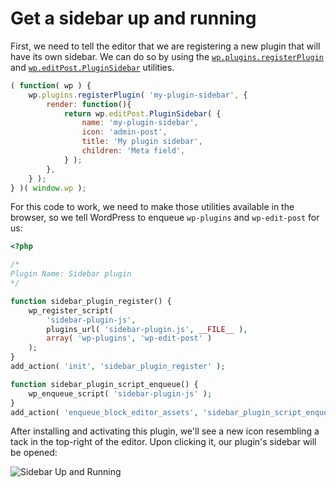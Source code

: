 # Get a sidebar up and running

First, we need to tell the editor that we are registering a new plugin that will have its own sidebar. We can do so by using the [`wp.plugins.registerPlugin`](https://wordpress.org/gutenberg/handbook/designers-developers/developers/packages/packages-plugins/) and [`wp.editPost.PluginSidebar`](https://wordpress.org/gutenberg/handbook/designers-developers/developers/packages/packages-edit-post/#pluginsidebar) utilities.

```js
( function( wp ) {
	wp.plugins.registerPlugin( 'my-plugin-sidebar', {
		render: function(){
			return wp.editPost.PluginSidebar( {
				name: 'my-plugin-sidebar',
				icon: 'admin-post',
				title: 'My plugin sidebar',
				children: 'Meta field',
			} );
		},
	} );
} )( window.wp );
```

For this code to work, we need to make those utilities available in the browser, so we tell WordPress to enqueue `wp-plugins` and `wp-edit-post` for us:

```php
<?php

/*
Plugin Name: Sidebar plugin
*/

function sidebar_plugin_register() {
	wp_register_script(
		'sidebar-plugin-js',
		plugins_url( 'sidebar-plugin.js', __FILE__ ),
		array( 'wp-plugins', 'wp-edit-post' )
	);
}
add_action( 'init', 'sidebar_plugin_register' );

function sidebar_plugin_script_enqueue() {
	wp_enqueue_script( 'sidebar-plugin-js' );
}
add_action( 'enqueue_block_editor_assets', 'sidebar_plugin_script_enqueue' );
```

After installing and activating this plugin, we'll see a new icon resembling a tack in the top-right of the editor. Upon clicking it, our plugin's sidebar will be opened:

![Sidebar Up and Running](https://raw.githubusercontent.com/WordPress/gutenberg/master/docs/designers-developers/assets/sidebar-up-and-running.png)
